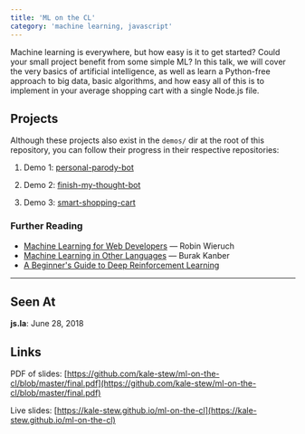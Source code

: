 ```yaml
---
title: 'ML on the CL'
category: 'machine learning, javascript'
---
```


Machine learning is everywhere, but how easy is it to get started? Could your small project benefit from some simple ML? In this talk, we will cover the very basics of artificial intelligence, as well as learn a Python-free approach to big data, basic algorithms, and how easy all of this is to implement in your average shopping cart with a single Node.js file.

## Projects

Although these projects also exist in the `demos/` dir at the root of this repository, you can follow their progress in their respective repositories:

1. Demo 1: [personal-parody-bot](https://github.com/kale-stew/personal-parody-bot)

2. Demo 2: [finish-my-thought-bot](https://github.com/kale-stew/finish-my-thought-bot)

3. Demo 3: [smart-shopping-cart](https://github.com/kale-stew/smart-shopping-cart)

### Further Reading

- [Machine Learning for Web Developers](https://www.robinwieruch.de/machine-learning-javascript-web-developers/) — Robin Wieruch
- [Machine Learning in Other Languages](http://burakkanber.com/blog/machine-learning-in-other-languages-introduction/) — Burak Kanber
- [A Beginner's Guide to Deep Reinforcement Learning](https://deeplearning4j.org/deepreinforcementlearning)

---

## Seen At

**js.la**: June 28, 2018

## Links

PDF of slides: [https://github.com/kale-stew/ml-on-the-cl/blob/master/final.pdf](https://github.com/kale-stew/ml-on-the-cl/blob/master/final.pdf)

Live slides: [https://kale-stew.github.io/ml-on-the-cl](https://kale-stew.github.io/ml-on-the-cl)
